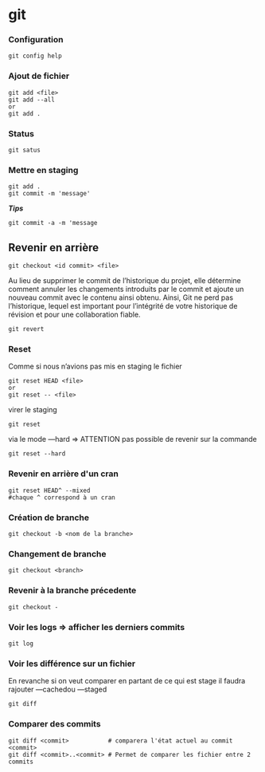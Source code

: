 # git



### Configuration

```
git config help
```

### Ajout de fichier

```
git add <file>
git add --all
or
git add .
```

### Status

```
git satus
```

### Mettre en staging

```
git add .
git commit -m 'message'
```
***Tips***
```
git commit -a -m 'message
```
## Revenir en arrière

```
git checkout <id commit> <file>
```
Au lieu de supprimer le commit de l’historique du projet, elle détermine comment annuler les changements introduits par le commit et ajoute un nouveau commit avec le contenu ainsi obtenu. Ainsi, Git ne perd pas l’historique, lequel est important pour l’intégrité de votre historique de révision et pour une collaboration fiable.
```
git revert
```

### Reset

Comme si nous n’avions pas mis en staging le fichier
```
git reset HEAD <file>
or
git reset -- <file>
```
virer le staging 
```
git reset
```
via le mode —hard => ATTENTION pas possible de revenir sur la commande
```
git reset --hard
```
### Revenir en arrière d'un cran
```
git reset HEAD^ --mixed
#chaque ^ correspond à un cran
```

### Création de branche

```
git checkout -b <nom de la branche>
```
### Changement de branche

```
git checkout <branch>
```
### Revenir à la branche précedente

```
git checkout -
```

### Voir les logs => afficher les derniers commits

```
git log
```
### Voir les différence sur un fichier

En revanche si on veut comparer en partant de ce qui est stage il faudra rajouter —cachedou —staged
```
git diff
```
### Comparer des commits

```
git diff <commit>           # comparera l'état actuel au commit <commit>
git diff <commit>..<commit> # Permet de comparer les fichier entre 2 commits
```



